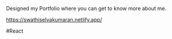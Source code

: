 Designed my Portfolio where you can get to know more about me.

https://swathiselvakumaran.netlify.app/

#React
